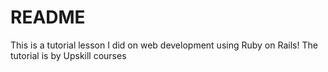 # README

This is a tutorial lesson I did on web development using Ruby on Rails!
The tutorial is by Upskill courses
